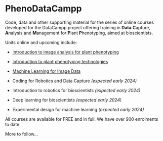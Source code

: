 # PhenoDataCampp

Code, data and other supporting material for the series of online courses developed for the DataCampp project offering training in **Data** **C**apture, **A**nalysis and **M**anagement for **P**lant **P**henotyping, aimed at bioscientists.

Units online and upcoming include:

* [Introduction to image analysis for plant phenotyping](https://www.futurelearn.com/courses/introduction-to-image-analysis-for-plant-phenotyping/1)

* [Introduction to plant phenotyping technologies](https://www.futurelearn.com/courses/plant-phenotyping-technologies/1)

* [Machine Learning for Image Data](https://www.futurelearn.com/courses/machine-learning-for-image-data/1)

* Coding for Robotics and Data Capture *(expected early 2024)*

* Introduction to robotics for bioscientists *(expected early 2024)*

* Deep learning for bioscientists *(expected early 2024)*

* Experimental design for machine learning *(expected early 2024)*


All courses are available for FREE and in full. We have over 900 enrolments to date.

More to follow...
